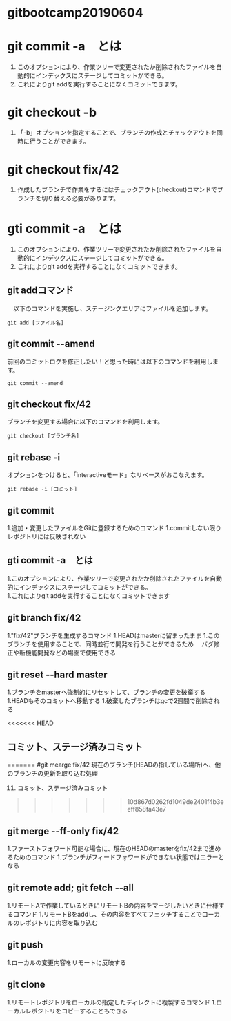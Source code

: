 # gitbootcamp20190604

# git commit -a　とは
  1. このオプションにより、作業ツリーで変更されたか削除されたファイルを自動的にインデックスにステージしてコミットができる。  
  1. これによりgit addを実行することになくコミットできます。

# git checkout -b
  1. 「-b」オプションを指定することで、ブランチの作成とチェックアウトを同時に行うことができます。

# git checkout fix/42
  1. 作成したブランチで作業をするにはチェックアウト(checkout)コマンドでブランチを切り替える必要があります。

# gti commit -a　とは
  1. このオプションにより、作業ツリーで変更されたか削除されたファイルを自動的にインデックスにステージしてコミットができる。  
  1. これによりgit addを実行することになくコミットできます。

## git addコマンド

　以下のコマンドを実施し、ステージングエリアにファイルを追加します。

    git add [ファイル名]

## git commit --amend

前回のコミットログを修正したい！と思った時には以下のコマンドを利用します。

    git commit --amend

## git checkout fix/42

ブランチを変更する場合に以下のコマンドを利用します。

    git checkout [ブランチ名]

## git rebase -i

オプションをつけると、「interactiveモード」なリベースがおこなえます。

    git rebase -i [コミット]

## git commit
1.追加・変更したファイルをGitに登録するためのコマンド
1.commitしない限りレポジトリには反映されない

## gti commit -a　とは
1.このオプションにより、作業ツリーで変更されたか削除されたファイルを自動的にインデックスにステージしてコミットができる。  
1.これによりgit addを実行することになくコミットできます

## git branch fix/42
1."fix/42"ブランチを生成するコマンド
1.HEADはmasterに留まったまま
1.このブランチを使用することで、同時並行で開発を行うことができるため
　バグ修正や新機能開発などの場面で使用できる

## git reset --hard master
1.ブランチをmasterへ強制的にリセットして、ブランチの変更を破棄する
1.HEADもそのコミットへ移動する
1.破棄したブランチはgcで2週間で削除される

<<<<<<< HEAD
## コミット、ステージ済みコミット
=======
#git mearge fix/42
 現在のブランチ(HEADの指している場所)へ、他のブランチの更新を取り込む処理

11. コミット、ステージ済みコミット
>>>>>>> 10d867d0262fd1049de2401f4b3eeff858fa43e7

## git merge --ff-only fix/42
1.ファーストフォワード可能な場合に、現在のHEADのmasterをfix/42まで進めるためのコマンド
1.ブランチがフィードフォワードができない状態ではエラーとなる

## git remote add; git fetch --all
1.リモートAで作業しているときにリモートBの内容をマージしたいときに仕様するコマンド
1.リモートBをaddし、その内容をすべてフェッチすることでローカルのレポジトリに内容を取り込む

## git push
1.ローカルの変更内容をリモートに反映する

## git clone
1.リモートレポジトリをローカルの指定したディレクトに複製するコマンド
1.ローカルレポジトリをコピーすることもできる

